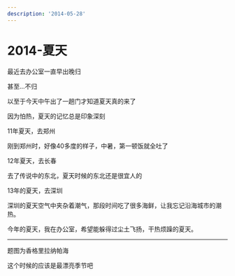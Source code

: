 ```yaml
---
description: '2014-05-28'
---
```


# 2014-夏天

最近去办公室一直早出晚归

甚至...不归

以至于今天中午出了一趟门才知道夏天真的来了

因为怕热，夏天的记忆总是印象深刻

11年夏天，去郑州

刚到郑州时，好像40多度的样子，中暑，第一顿饭就全吐了

12年夏天，去长春

去了传说中的东北，夏天时候的东北还是很宜人的

13年的夏天，去深圳

深圳的夏天空气中夹杂着潮气，那段时间吃了很多海鲜，让我忘记沿海城市的潮热。  


今年的夏天，我在办公室，希望能躲得过尘土飞扬，干热烦躁的夏天。

-----

题图为香格里拉纳帕海

这个时候的应该是最漂亮季节吧

